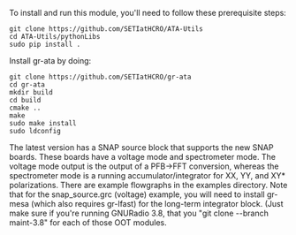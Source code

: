 To install and run this module, you'll need to follow these prerequisite steps:

```
git clone https://github.com/SETIatHCRO/ATA-Utils
cd ATA-Utils/pythonLibs
sudo pip install .
```

Install gr-ata by doing:

```
git clone https://github.com/SETIatHCRO/gr-ata
cd gr-ata
mkdir build
cd build
cmake ..
make
sudo make install
sudo ldconfig
```

The latest version has a SNAP source block that supports the new SNAP boards.  These boards have a voltage mode and spectrometer mode.  The voltage mode output is the output of a PFB->FFT conversion, whereas the spectrometer mode is a running accumulator/integrator for XX, YY, and XY* polarizations.  There are example flowgraphs in the examples directory.  Note that for the snap_source.grc (voltage) example, you will need to install gr-mesa (which also requires gr-lfast) for the long-term integrator block.  (Just make sure if you're running GNURadio 3.8, that you "git clone --branch maint-3.8" for each of those OOT modules.

